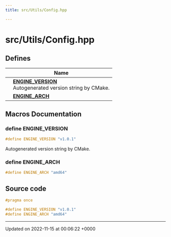 ```yaml
---
title: src/Utils/Config.hpp

---
```


# src/Utils/Config.hpp



## Defines

|                | Name           |
| -------------- | -------------- |
|  | **[ENGINE_VERSION](/modules/group__Utils.md#define-engine-version)** <br>Autogenerated version string by CMake.  |
|  | **[ENGINE_ARCH](/files/Config_8hpp.md#define-engine-arch)**  |




## Macros Documentation

### define ENGINE_VERSION

```cpp
#define ENGINE_VERSION "v1.0.1"
```

Autogenerated version string by CMake. 

### define ENGINE_ARCH

```cpp
#define ENGINE_ARCH "amd64"
```


## Source code

```cpp
#pragma once

#define ENGINE_VERSION "v1.0.1"
#define ENGINE_ARCH "amd64"
```


-------------------------------

Updated on 2022-11-15 at 00:06:22 +0000
